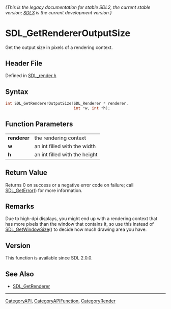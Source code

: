###### (This is the legacy documentation for stable SDL2, the current stable version; [SDL3](https://wiki.libsdl.org/SDL3/) is the current development version.)
# SDL_GetRendererOutputSize

Get the output size in pixels of a rendering context.

## Header File

Defined in [SDL_render.h](https://github.com/libsdl-org/SDL/blob/SDL2/include/SDL_render.h)

## Syntax

```c
int SDL_GetRendererOutputSize(SDL_Renderer * renderer,
                              int *w, int *h);

```

## Function Parameters

|                  |                               |
| ---------------- | ----------------------------- |
| **renderer**     | the rendering context         |
| **w**            | an int filled with the width  |
| **h**            | an int filled with the height |

## Return Value

Returns 0 on success or a negative error code on failure; call
[SDL_GetError](SDL_GetError)() for more information.

## Remarks

Due to high-dpi displays, you might end up with a rendering context that
has more pixels than the window that contains it, so use this instead of
[SDL_GetWindowSize](SDL_GetWindowSize)() to decide how much drawing area
you have.

## Version

This function is available since SDL 2.0.0.

## See Also

- [SDL_GetRenderer](SDL_GetRenderer)

----
[CategoryAPI](CategoryAPI), [CategoryAPIFunction](CategoryAPIFunction), [CategoryRender](CategoryRender)

